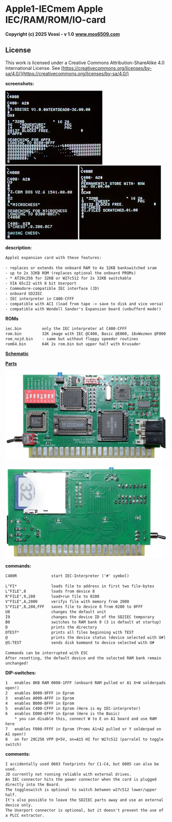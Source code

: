 # Apple1-IECmem Apple IEC/RAM/ROM/IO-card

**Copyright (c) 2025 Vossi - v 1.0**
**www.mos6509.com**

## License
This work is licensed under a Creative Commons Attribution-ShareAlike 4.0
International License. See [https://creativecommons.org/licenses/by-sa/4.0/](https://creativecommons.org/licenses/by-sa/4.0/)

**screenshots:**

![screen1](https://github.com/vossi1/Apple1-IECmem/blob/master/photos/screen1.jpg) ![screen2](https://github.com/vossi1/Apple1-IECmem/blob/master/photos/screen2.jpg) ![screen3](https://github.com/vossi1/Apple1-IECmem/blob/master/photos/screen3.jpg)

**description:**

    Apple1 expansion card with these features:

    - replaces or extends the onboard RAM to 4x 32KB bankswitched sram
    - up to 2x 32KB ROM (replaces optional the onboard PROMs)
    - * AT29c256 for 32KB or W27c512 for 2x 32KB switchable
    - VIA 65c22 with 8 bit Userport
    - Commodore-compatible IEC interface (JD)
    - onboard SD2IEC
    - IEC interpreter in C400-CFFF
    - compatible with ACI (load from tape -> save to disk and vice versa)
    - compatible with Wendell Sander's Expansion board (unbufferd mode!)

**ROMs**

    iec.bin         only the IEC interpreter at C400-CFFF
    rom.bin         32K image with IEC @C400, Basic @E000, 16xWozmon @F000
    rom_nojd.bin    - same but without floppy speeder routines
    rom64.bin       64K 2x rom.bin but upper half with Krusader

**[Schematic](https://github.com/vossi1/Apple1-IECmem/blob/master/schematics_v10.png)**

**[Parts](https://github.com/vossi1/Apple1-IECmem/blob/master/parts_v10.txt)**

![front](https://github.com/vossi1/Apple1-IECmem/blob/master/photos/front.jpg)

![back](https://github.com/vossi1/Apple1-IECmem/blob/master/photos/back.jpg)

**commands:**

    C400R               start IEC-Interpreter ('#' symbol)

    L"FI*               loads file to address in first two file-bytes
    L"FILE",8           loads from device 8
    R"FILE",9,280       load+run file to 0280
    V"FILE",A,2000      verifys file with memory from 2000
    S"FILE",8,280,FFF   saves file to device 8 from 0280 to 0FFF
    U8                  changes the default unit
    I9                  changes the device ID of the SD2IEC temporary
    B0                  switches to RAM bank 0 (3 is default at startup)
    D                   prints the directory
    DTEST*              prints all files beginning with TEST
    @                   prints the device status (device selected with U#)
    @S:TEST             sends disk kommand to device selected with U#

    Commands can be interrupted with ESC
    After resetting, the default device and the selected RAM bank remain unchanged!

**DIP-switches:**

    1   enables 8KB RAM 0000-1FFF (onboard RAM pulled or A1 X+W solderpads open!)
    2   enables 8000-9FFF in Eprom
    3   enables A000-AFFF in Eprom
    4   enables B000-BFFF in Eprom
    5   enables C400-CFFF in Eprom (Here is my IEC-interpreter)
    6   enables E000-EFFF in Eprom (Here is the Basic)
        * you can disable this, connect W to E on A1 board and use RAM here
    7   enables F000-FFFF in Eprom (Proms A1+A2 pulled or Y solderpad on A1 open!)
    8   on for 29C256 VPP @+5V, on=A15 HI for W27c512 (parralel to toggle switch) 

**comments:**

    I accidentally used 0603 footprints for C1-C4, but 0805 can also be used.
    JD currently not running reliable with external drives.
    An IEC connector hits the power connector when the card is plugged directly into the Board.
    The toggleswitch is optional to switch between w27c512 lower/upper half.
    It's also possible to leave the SD2IEC parts away and use an external device only.
    The Userport connector is optional, but it doesn't prevent the use of a PLCC extractor.
